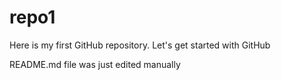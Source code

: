 # repo1
Here is my first GitHub repository. Let's get started with GitHub

README.md file was just edited manually
